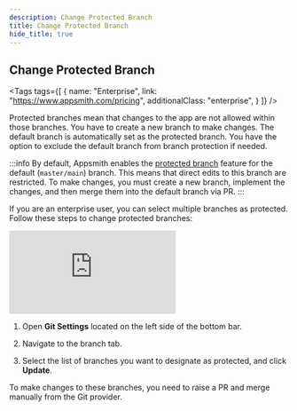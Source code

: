```yaml
---
description: Change Protected Branch
title: Change Protected Branch
hide_title: true
---
```

<!-- vale off -->

<div className="tag-wrapper">

## Change Protected Branch


<Tags
  tags={[
    {
      name: "Enterprise",
      link: "https://www.appsmith.com/pricing",
      additionalClass: "enterprise",
    }
  ]}
/>

</div>


Protected branches mean that changes to the app are not allowed within those branches. You have to create a new branch to make changes. The default branch is automatically set as the protected branch. You have the option to exclude the default branch from branch protection if needed. 


:::info
By default, Appsmith enables the [protected branch](#change-protected-branch) feature for the default (`master/main`) branch. This means that direct edits to this branch are restricted. To make changes, you must create a new branch, implement the changes, and then merge them into the default branch via PR.
:::


If you are an enterprise user, you can select multiple branches as protected. Follow these steps to change protected branches:


<div style={{ position: "relative", paddingBottom: "calc(50.520833333333336% + 41px)", height: "0", width: "100%" }}>
  <iframe src="https://demo.arcade.software/HPeAUTWZeWsk5MfQB85U?embed" frameborder="0" loading="lazy" webkitallowfullscreen mozallowfullscreen allowfullscreen style={{ position: "absolute", top: "0", left: "0", width: "100%", height: "100%", colorScheme: "light" }} title="Appsmith | Connect Data">
  </iframe>
</div>


1. Open **Git Settings** located on the left side of the bottom bar.

2. Navigate to the branch tab.

3. Select the list of branches you want to designate as protected, and click **Update**.

To make changes to these branches, you need to raise a PR and merge manually from the Git provider.


